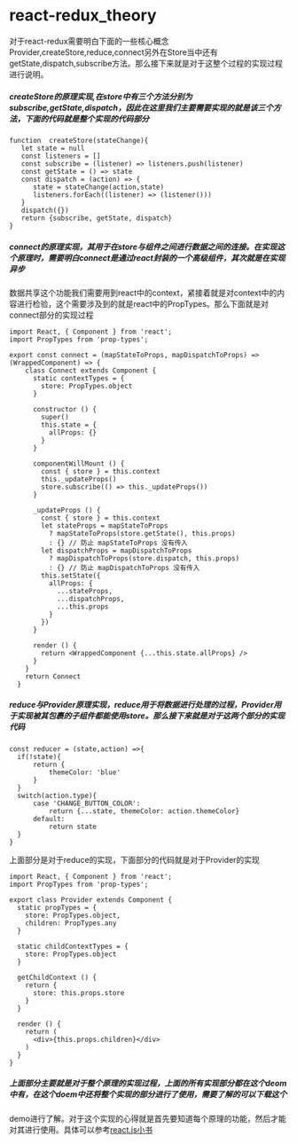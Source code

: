 # react-redux_theory
对于react-redux需要明白下面的一些核心概念Provider,createStore,reduce,connect另外在Store当中还有getState,dispatch,subscribe方法。那么接下来就是对于这整个过程的实现过程进行说明。
##### createStore的原理实现,在store中有三个方法分别为subscribe,getState,dispatch，因此在这里我们主要需要实现的就是该三个方法，下面的代码就是整个实现的代码部分
```
function  createStore(stateChange){
   let state = null
   const listeners = []
   const subscribe = (listener) => listeners.push(listener)
   const getState = () => state
   const dispatch = (action) => {
      state = stateChange(action,state)
      listeners.forEach((listener) => (listener()))
   }
   dispatch({})
   return {subscribe, getState, dispatch}
}
```
##### connect的原理实现，其用于在store与组件之间进行数据之间的连接。在实现这个原理时，需要明白connect是通过react封装的一个高级组件，其次就是在实现异步
数据共享这个功能我们需要用到react中的context，紧接着就是对context中的内容进行检验，这个需要涉及到的就是react中的PropTypes。那么下面就是对connect部分的实现过程
```
import React, { Component } from 'react';
import PropTypes from 'prop-types';

export const connect = (mapStateToProps, mapDispatchToProps) => (WrappedComponent) => {
    class Connect extends Component {
      static contextTypes = {
        store: PropTypes.object
      }
  
      constructor () {
        super()
        this.state = {
          allProps: {}
        }
      }
  
      componentWillMount () {
        const { store } = this.context
        this._updateProps()
        store.subscribe(() => this._updateProps())
      }
  
      _updateProps () {
        const { store } = this.context
        let stateProps = mapStateToProps
          ? mapStateToProps(store.getState(), this.props)
          : {} // 防止 mapStateToProps 没有传入
        let dispatchProps = mapDispatchToProps
          ? mapDispatchToProps(store.dispatch, this.props)
          : {} // 防止 mapDispatchToProps 没有传入
        this.setState({
          allProps: {
            ...stateProps,
            ...dispatchProps,
            ...this.props
          }
        })
      }
  
      render () {
        return <WrappedComponent {...this.state.allProps} />
      }
    }
    return Connect
  }
  ```
  ##### reduce与Provider原理实现，reduce用于将数据进行处理的过程，Provider用于实现被其包裹的子组件都能使用store。那么接下来就是对于这两个部分的实现代码
  ```
  const reducer = (state,action) =>{
    if(!state){
        return {
            themeColor: 'blue'
        }
    }
    switch(action.type){
        case 'CHANGE_BUTTON_COLOR':
            return {...state, themeColor: action.themeColor}
        default:
            return state
    }
}
```
上面部分是对于reduce的实现，下面部分的代码就是对于Provider的实现
```
import React, { Component } from 'react';
import PropTypes from 'prop-types';

export class Provider extends Component {
  static propTypes = {
    store: PropTypes.object,
    children: PropTypes.any
  }

  static childContextTypes = {
    store: PropTypes.object
  }

  getChildContext () {
    return {
      store: this.props.store
    }
  }

  render () {
    return (
      <div>{this.props.children}</div>
    )
  }
}
```
##### 上面部分主要就是对于整个原理的实现过程，上面的所有实现部分都在这个deom中有，在这个doem中还将整个实现的部分进行了使用，需要了解的可以下载这个
demo进行了解。对于这个实现的心得就是首先要知道每个原理的功能，然后才能对其进行使用。具体可以参考[react.js小书](http://huziketang.mangojuice.top/books/react/lesson40)
 
